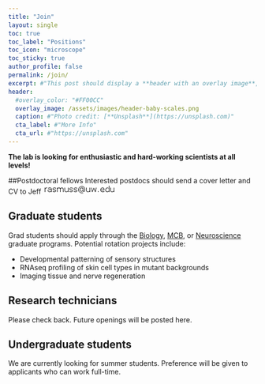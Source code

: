 ```yaml
---
title: "Join"
layout: single
toc: true
toc_label: "Positions"
toc_icon: "microscope"
toc_sticky: true
author_profile: false
permalink: /join/
excerpt: #"This post should display a **header with an overlay image**, if the theme supports it."
header:
  #overlay_color: "#FF00CC"
  overlay_image: /assets/images/header-baby-scales.png
  caption: #"Photo credit: [**Unsplash**](https://unsplash.com)"
  cta_label: #"More Info"
  cta_url: #"https://unsplash.com"
---
```

**The lab is looking for enthusiastic and hard-working scientists at all levels!** 

##Postdoctoral fellows
Interested postdocs should send a cover letter and CV to Jeff ![contact](/assets/images/contact.png)

## Graduate students
Grad students should apply through the [Biology](https://www.biology.washington.edu/programs/graduate), [MCB](http://mcb-seattle.edu/), or [Neuroscience](http://depts.washington.edu/neurogrd/) graduate programs. Potential rotation projects include:
* Developmental patterning of sensory structures
* RNAseq profiling of skin cell types in mutant backgrounds
* Imaging tissue and nerve regeneration 

## Research technicians
Please check back. Future openings will be posted here.

## Undergraduate students
We are currently looking for summer students. Preference will be given to applicants who can work full-time. 

